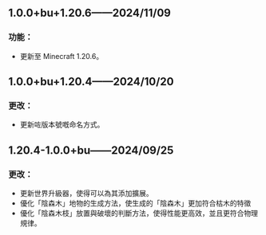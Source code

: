## 1.0.0+bu+1.20.6——2024/11/09

### 功能：

- 更新至 Minecraft 1.20.6。

## 1.0.0+bu+1.20.4——2024/10/20

### 更改：

- 更新咗版本號嘅命名方式。

## 1.20.4-1.0.0+bu——2024/09/25

### 更改：

- 更新世界升級器，使得可以為其添加擴展。
- 優化「陰森木」地物的生成方法，使生成的「陰森木」更加符合枯木的特徵
- 優化「陰森木枝」放置與破壞的判斷方法，使得性能更高效，並且更符合物理規律。